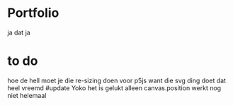 # Portfolio
ja dat ja
# to do
hoe de hell moet je die re-sizing doen voor p5js want die svg ding doet dat heel vreemd
#update
Yoko het is gelukt alleen canvas.position werkt nog niet helemaal

